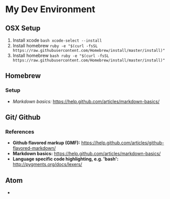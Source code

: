 # My Dev Environment

## OSX Setup
  1. Install xcode
  `bash
  xcode-select --install
  `
  2. Install homebrew
  `ruby -e "$(curl -fsSL https://raw.githubusercontent.com/Homebrew/install/master/install)"`
  2. Install homebrew
  `bash ruby -e "$(curl -fsSL https://raw.githubusercontent.com/Homebrew/install/master/install)"`


## Homebrew
### Setup
* *Markdown basics:* https://help.github.com/articles/markdown-basics/

## Git/ Github
### References
* **Github flavored markup (GMF):** https://help.github.com/articles/github-flavored-markdown/
* **Markdown basics:** https://help.github.com/articles/markdown-basics/
* **Language specific code highlighting, e.g. 'bash':** http://pygments.org/docs/lexers/

## Atom
*
